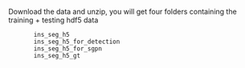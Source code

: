 Download the data and unzip, you will get four folders containing the training + testing hdf5 data

           ins_seg_h5
           ins_seg_h5_for_detection
           ins_seg_h5_for_sgpn
           ins_seg_h5_gt
